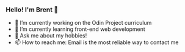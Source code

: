 ### Hello! I'm Brent 👋

- 🔭 I’m currently working on the Odin Project curriculum
- 🌱 I’m currently learning front-end web development
- 💬 Ask me about my hobbies!
- 📫 How to reach me: Email is the most reliable way to contact me
